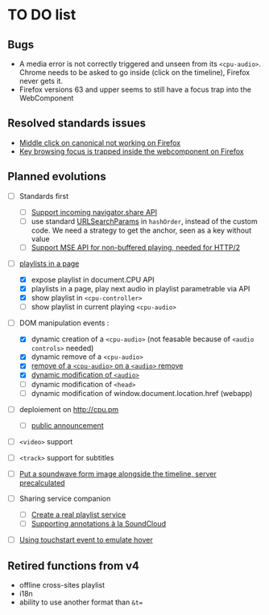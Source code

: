 TO DO list
==========

Bugs
----

* A media error is not correctly triggered and unseen from its  `<cpu-audio>`. Chrome needs to be asked to go inside (click on the timeline), Firefox never gets it.
* Firefox versions 63 and upper seems to still have a focus trap into the WebComponent

Resolved standards issues
-------------------------

* [Middle click on canonical not working on Firefox](https://bugzilla.mozilla.org/show_bug.cgi?id=1476302)
* [Key browsing focus is trapped inside the webcomponent on Firefox](https://bugzilla.mozilla.org/show_bug.cgi?id=1476301)

Planned evolutions
------------------

- [ ] Standards first
    - [ ] [Support incoming navigator.share API](https://github.com/dascritch/cpu-audio/issues/4)
    - [ ] use standard [URLSearchParams](https://developer.mozilla.org/en-US/docs/Web/API/URLSearchParams) in `hashOrder`, instead of the custom code. We need a strategy to get the anchor, seen as a key without value
    - [ ] [Support MSE API for non-buffered playing, needed for HTTP/2](https://github.com/dascritch/cpu-audio/issues/12)
- [ ] [playlists in a page](https://github.com/dascritch/cpu-audio/issues/7)
    - [X] expose playlist in document.CPU API
    - [X] playlists in a page, play next audio in playlist parametrable via API
    - [X] show playlist in `<cpu-controller>`
    - [ ] show playlist in current playing `<cpu-audio>`
- [ ] DOM manipulation events :
    - [X] dynamic creation of a `<cpu-audio>` (not feasable because of `<audio controls>` needed)
    - [X] dynamic remove of a `<cpu-audio>`
    - [X] [remove of a `<cpu-audio>` on a `<audio>` remove](https://github.com/dascritch/ondemiroir-audio-tag/issues/8)
    - [X] [dynamic modification of `<audio>`](https://github.com/dascritch/cpu-audio/issues/13)
    - [ ] dynamic modification of `<head>`
    - [ ] dynamic modification of window.document.location.href (webapp)
- [ ] deploiement on <http://cpu.pm> 
    - [ ] [public announcement](https://www.webcomponents.org/publish)
- [ ] `<video>` support
- [ ] `<track>` support for subtitles 
- [ ] [Put a soundwave form image alongside the timeline, server precalculated](https://github.com/dascritch/cpu-audio/issues/6)
- [ ] Sharing service companion
    - [ ] [Create a real playlist service](https://github.com/dascritch/cpu-audio/issues/8)
    - [ ] [Supporting annotations à la SoundCloud](https://github.com/dascritch/cpu-audio/issues/10)
- [ ] [Using touchstart event to emulate hover](https://github.com/dascritch/cpu-audio/issues/9)


Retired functions from v4
-------------------------

- offline cross-sites playlist
- i18n
- ability to use another format than `&t=`

